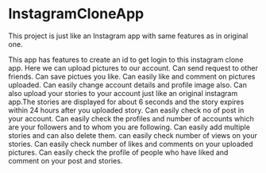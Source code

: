 # InstagramCloneApp
This project is just like an Instagram app with same features as in original one.

This app has features to create an id to get login to this instagram clone app.
Here we can upload pictures to our account.
Can send request to other friends.
Can save pictues you like.
Can easily like and comment on pictures uploaded.
Can easily change account details and profile image also.
Can also upload your stories to your account just like an original instagram app.The stories are displayed for about 6 seconds and the story expires within 24 hours after you uploaded story.
Can easily check no of post in your account.
Can easily check the profiles and number of accounts which are your followers and to whom you are following.
Can easily add multiple stories and can also delete them.
can easily check number of views on your stories.
Can easily check number of likes and comments on your uploaded pictures.
Can easily check the profile of people who have liked and comment on your post and stories.
